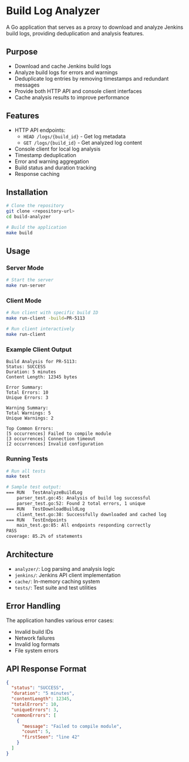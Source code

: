# Build Log Analyzer

A Go application that serves as a proxy to download and analyze Jenkins build logs, providing deduplication and analysis features.

## Purpose

- Download and cache Jenkins build logs
- Analyze build logs for errors and warnings
- Deduplicate log entries by removing timestamps and redundant messages
- Provide both HTTP API and console client interfaces
- Cache analysis results to improve performance

## Features

- HTTP API endpoints:
  - `HEAD /logs/{build_id}` - Get log metadata
  - `GET /logs/{build_id}` - Get analyzed log content
- Console client for local log analysis
- Timestamp deduplication
- Error and warning aggregation
- Build status and duration tracking
- Response caching

## Installation

```bash
# Clone the repository
git clone <repository-url>
cd build-analyzer

# Build the application
make build
```

## Usage

### Server Mode
```bash
# Start the server
make run-server
```

### Client Mode
```bash
# Run client with specific build ID
make run-client -build=PR-5113

# Run client interactively
make run-client
```

### Example Client Output
```
Build Analysis for PR-5113:
Status: SUCCESS
Duration: 5 minutes
Content Length: 12345 bytes

Error Summary:
Total Errors: 10
Unique Errors: 3

Warning Summary:
Total Warnings: 5
Unique Warnings: 2

Top Common Errors:
[5 occurrences] Failed to compile module
[3 occurrences] Connection timeout
[2 occurrences] Invalid configuration
```

### Running Tests

```bash
# Run all tests
make test

# Sample test output:
=== RUN   TestAnalyzeBuildLog
    parser_test.go:45: Analysis of build log successful
    parser_test.go:52: Found 2 total errors, 1 unique
=== RUN   TestDownloadBuildLog
    client_test.go:38: Successfully downloaded and cached log
=== RUN   TestEndpoints
    main_test.go:85: All endpoints responding correctly
PASS
coverage: 85.2% of statements
```

## Architecture

- `analyzer/`: Log parsing and analysis logic
- `jenkins/`: Jenkins API client implementation
- `cache/`: In-memory caching system
- `tests/`: Test suite and test utilities

## Error Handling

The application handles various error cases:
- Invalid build IDs
- Network failures
- Invalid log formats
- File system errors

## API Response Format

```json
{
  "status": "SUCCESS",
  "duration": "5 minutes",
  "contentLength": 12345,
  "totalErrors": 10,
  "uniqueErrors": 3,
  "commonErrors": [
    {
      "message": "Failed to compile module",
      "count": 5,
      "firstSeen": "line 42"
    }
  ]
}
```
